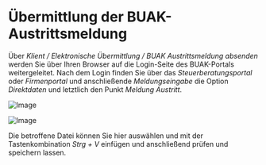 # Übermittlung der BUAK-Austrittsmeldung

Über *Klient / Elektronische Übermittlung / BUAK Austrittsmeldung* *absenden* werden Sie über Ihren Browser auf die Login-Seite des BUAK-Portals weitergeleitet. Nach dem Login finden Sie über das *Steuerberatungsportal* oder *Firmenportal* und anschließende *Meldungseingabe* die Option *Direktdaten* und letztlich den Punkt *Meldung Austritt*.

![Image](<img/image485.png>)

![Image](<img/image486.png>)

Die betroffene Datei können Sie hier auswählen und mit der Tastenkombination *Strg + V* einfügen und anschließend prüfen und speichern lassen.